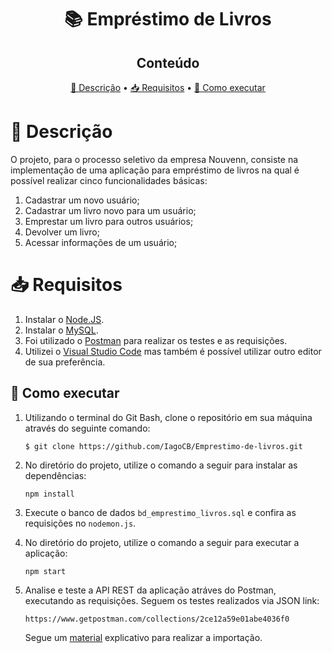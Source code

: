 <h1 align="center">📚 Empréstimo de Livros </h1>

<h2 align="center">Conteúdo</h2>
<p align="center"><a href="#Descrição">📝 Descrição</a> • <a href="#Requisitos">📥 Requisitos</a> • <a href="#Como-executar">🧩 Como executar</a></p>

# 📝 Descrição <a name="Descrição"></a>

O projeto, para o processo seletivo da empresa Nouvenn, consiste na implementação de uma aplicação para empréstimo de livros na qual é possível realizar cinco funcionalidades básicas:
<br>

1. Cadastrar um novo usuário;
2. Cadastrar um livro novo para um usuário;
3. Emprestar um livro para outros usuários;
4. Devolver um livro;
5. Acessar informações de um usuário;

# 📥 Requisitos <a name="Requisitos"></a>
1. Instalar o [Node.JS](https://nodejs.org/en/download/).
2. Instalar o [MySQL](https://dev.mysql.com/downloads/installer/).
3. Foi utilizado o [Postman](https://www.postman.com/downloads/) para realizar os testes e as requisições.
4. Utilizei o [Visual Studio Code](https://code.visualstudio.com/) mas também é possível utilizar outro editor de sua preferência.

## 🧩 Como executar <a name="Como-executar"></a>
1. Utilizando o terminal do Git Bash, clone o repositório em sua máquina através do seguinte comando:
    ```
    $ git clone https://github.com/IagoCB/Emprestimo-de-livros.git
    ```

2. No diretório do projeto, utilize o comando a seguir para instalar as dependências:
    ```
    npm install
    ```

3. Execute o banco de dados `bd_emprestimo_livros.sql` e confira as requisições no `nodemon.js`.

4. No diretório do projeto, utilize o comando a seguir para executar a aplicação:
    ```
    npm start
    ```

5. Analise e teste a API REST da aplicação atráves do Postman, executando as requisições. Seguem os testes realizados via JSON link: 
    ```
    https://www.getpostman.com/collections/2ce12a59e01abe4036f0
    ```
    Segue um [material](https://github.com/eliasnogueira/postman-collection-automacao-testes-api-v1) explicativo para realizar a importação. 
